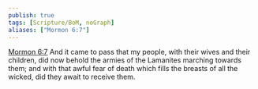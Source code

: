 ```yaml
---
publish: true
tags: [Scripture/BoM, noGraph]
aliases: ["Mormon 6:7"]
---
```

[Mormon 6:7](https://churchofjesuschrist.org/study/scriptures/bofm/morm/6?lang=eng&id=p7#p7) And it came to pass that my people, with their wives and their children, did now behold the armies of the Lamanites marching towards them; and with that awful fear of death which fills the breasts of all the wicked, did they await to receive them.
